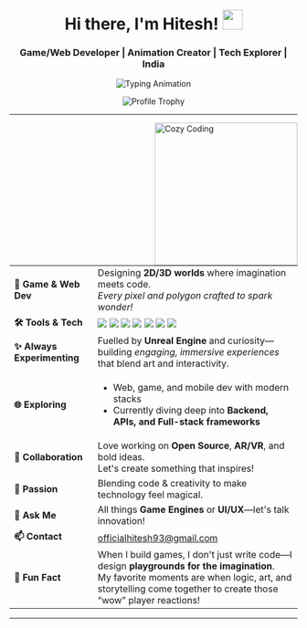 <h1 align="center">
  Hi there, I'm Hitesh! <img src="https://media.giphy.com/media/hvRJCLFzcasrR4ia7z/giphy.gif" width="35">
</h1>
<h3 align="center">Game/Web Developer | Animation Creator | Tech Explorer | India</h3>

<p align="center">
  <img src="https://readme-typing-svg.herokuapp.com?font=Fira+Code&weight=700&size=27&duration=2000&pause=700&color=36BCF7&center=true&vCenter=true&width=500&lines=Welcome+to+my+profile!;Game+%26+Web+Developer;Animation+Enthusiast;Let%27s+build+something+amazing." alt="Typing Animation" />
</p>

<p align="center">
  <img src="https://github-profile-trophy.vercel.app/?username=Hitesh-09&theme=gruvbox&margin-w=15" alt="Profile Trophy" />
</p>

---

<img align="right" alt="Cozy Coding" width="250" src="https://media2.giphy.com/media/v1.Y2lkPTc5MGI3NjExdmx0cDV0OXQxNTJrNmp6MnAzZmt4bXloMW5vODRoc2Mxa2ZodnlseiZlcD12MV9pbnRlcm5hbF9naWZfYnlfaWQmY3Q9Zw/jBOOXxSJfG8kqMxT11/giphy.gif">

<!-- Creative About Me Section -->
<div align="left">

<table>
  <tr>
    <td><strong>👾 Game & Web Dev</strong></td>
    <td>Designing <b>2D/3D worlds</b> where imagination meets code.<br>
        <i>Every pixel and polygon crafted to spark wonder!</i></td>
  </tr>
  <tr>
    <td><strong>🛠️ Tools & Tech</strong></td>
    <td>
      <img src="https://img.shields.io/badge/C++-00599C?style=flat-square&logo=c%2B%2B&logoColor=white"/> 
      <img src="https://img.shields.io/badge/C%23-239120?style=flat-square&logo=c-sharp&logoColor=white"/>
      <img src="https://img.shields.io/badge/Flutter-02569B?style=flat-square&logo=flutter&logoColor=white"/>
      <img src="https://img.shields.io/badge/HTML5-E34F26?style=flat-square&logo=html5&logoColor=white"/>
      <img src="https://img.shields.io/badge/CSS3-1572B6?style=flat-square&logo=css3&logoColor=white"/>
      <img src="https://img.shields.io/badge/JavaScript-F7DF1E?style=flat-square&logo=javascript&logoColor=black"/>
      <img src="https://img.shields.io/badge/Unreal%20Engine-313131?style=flat-square&logo=unreal-engine&logoColor=white"/>
    </td>
  </tr>
  <tr>
    <td><strong>✨ Always Experimenting</strong></td>
    <td>Fuelled by <b>Unreal Engine</b> and curiosity—<br>
      building <i>engaging, immersive experiences</i> that blend art and interactivity.</td>
  </tr>
  <tr>
    <td><strong>🌐 Exploring</strong></td>
    <td>
      <ul>
        <li>Web, game, and mobile dev with modern stacks</li>
        <li>Currently diving deep into <b>Backend, APIs, and Full-stack frameworks</b></li>
      </ul>
    </td>
  </tr>
  <tr>
    <td><strong>🤝 Collaboration</strong></td>
    <td>Love working on <b>Open Source</b>, <b>AR/VR</b>, and bold ideas.<br>
    Let's create something that inspires!</td>
  </tr>
  <tr>
    <td><strong>🎨 Passion</strong></td>
    <td>Blending code & creativity to make technology feel magical.</td>
  </tr>
  <tr>
    <td><strong>💬 Ask Me</strong></td>
    <td>All things <b>Game Engines</b> or <b>UI/UX</b>—let's talk innovation!</td>
  </tr>
  <tr>
    <td><strong>📫 Contact</strong></td>
    <td><a href="mailto:officialhitesh93@gmail.com">officialhitesh93@gmail.com</a></td>
  </tr>
  <tr>
    <td><strong>🚀 Fun Fact</strong></td>
    <td>
      When I build games, I don't just write code—I design <b>playgrounds for the imagination</b>. <br>
      My favorite moments are when logic, art, and storytelling come together to create those “wow” player reactions!
    </td>
  </tr>
</table>

</div>

---
